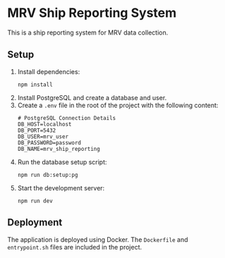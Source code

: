 # MRV Ship Reporting System

This is a ship reporting system for MRV data collection.

## Setup

1.  Install dependencies:
    ```
    npm install
    ```
2.  Install PostgreSQL and create a database and user.
3.  Create a `.env` file in the root of the project with the following content:
    ```
    # PostgreSQL Connection Details
    DB_HOST=localhost
    DB_PORT=5432
    DB_USER=mrv_user
    DB_PASSWORD=password
    DB_NAME=mrv_ship_reporting
    ```
4.  Run the database setup script:
    ```
    npm run db:setup:pg
    ```
5.  Start the development server:
    ```
    npm run dev
    ```

## Deployment

The application is deployed using Docker. The `Dockerfile` and `entrypoint.sh` files are included in the project.